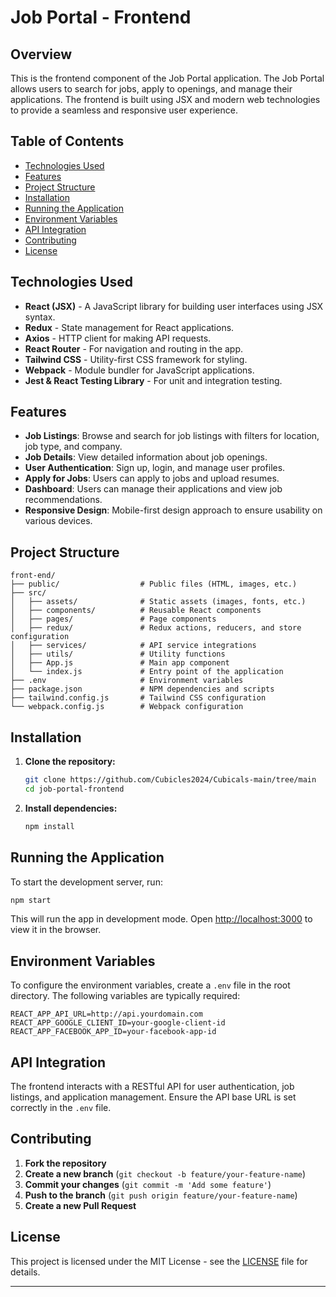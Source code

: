 
# Job Portal - Frontend

## Overview

This is the frontend component of the Job Portal application. The Job Portal allows users to search for jobs, apply to openings, and manage their applications. The frontend is built using JSX and modern web technologies to provide a seamless and responsive user experience.

## Table of Contents

- [Technologies Used](#technologies-used)
- [Features](#features)
- [Project Structure](#project-structure)
- [Installation](#installation)
- [Running the Application](#running-the-application)
- [Environment Variables](#environment-variables)
- [API Integration](#api-integration)
- [Contributing](#contributing)
- [License](#license)

## Technologies Used

- **React (JSX)** - A JavaScript library for building user interfaces using JSX syntax.
- **Redux** - State management for React applications.
- **Axios** - HTTP client for making API requests.
- **React Router** - For navigation and routing in the app.
- **Tailwind CSS** - Utility-first CSS framework for styling.
- **Webpack** - Module bundler for JavaScript applications.
- **Jest & React Testing Library** - For unit and integration testing.

## Features

- **Job Listings**: Browse and search for job listings with filters for location, job type, and company.
- **Job Details**: View detailed information about job openings.
- **User Authentication**: Sign up, login, and manage user profiles.
- **Apply for Jobs**: Users can apply to jobs and upload resumes.
- **Dashboard**: Users can manage their applications and view job recommendations.
- **Responsive Design**: Mobile-first design approach to ensure usability on various devices.

## Project Structure

```plaintext
front-end/
├── public/                  # Public files (HTML, images, etc.)
├── src/
│   ├── assets/              # Static assets (images, fonts, etc.)
│   ├── components/          # Reusable React components
│   ├── pages/               # Page components
│   ├── redux/               # Redux actions, reducers, and store configuration
│   ├── services/            # API service integrations
│   ├── utils/               # Utility functions
│   ├── App.js               # Main app component
│   └── index.js             # Entry point of the application
├── .env                     # Environment variables
├── package.json             # NPM dependencies and scripts
├── tailwind.config.js       # Tailwind CSS configuration
└── webpack.config.js        # Webpack configuration
```

## Installation

1. **Clone the repository:**

   ```bash
   git clone https://github.com/Cubicles2024/Cubicals-main/tree/main
   cd job-portal-frontend
   ```

2. **Install dependencies:**

   ```bash
   npm install
   ```

## Running the Application

To start the development server, run:

```bash
npm start
```

This will run the app in development mode. Open [http://localhost:3000](http://localhost:3000) to view it in the browser.

## Environment Variables

To configure the environment variables, create a `.env` file in the root directory. The following variables are typically required:

```plaintext
REACT_APP_API_URL=http://api.yourdomain.com
REACT_APP_GOOGLE_CLIENT_ID=your-google-client-id
REACT_APP_FACEBOOK_APP_ID=your-facebook-app-id
```

## API Integration

The frontend interacts with a RESTful API for user authentication, job listings, and application management. Ensure the API base URL is set correctly in the `.env` file.

## Contributing

1. **Fork the repository**
2. **Create a new branch** (`git checkout -b feature/your-feature-name`)
3. **Commit your changes** (`git commit -m 'Add some feature'`)
4. **Push to the branch** (`git push origin feature/your-feature-name`)
5. **Create a new Pull Request**

## License

This project is licensed under the MIT License - see the [LICENSE](LICENSE) file for details.

---